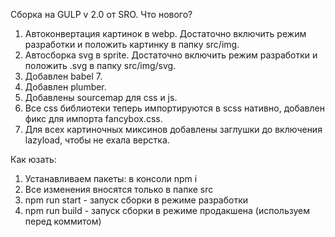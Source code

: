Сборка на GULP v 2.0 от SRO.
Что нового?
1. Автоконвертация картинок в webp. Достаточно включить режим разработки и положить картинку в папку src/img.
2. Автосборка svg в sprite. Достаточно включить режим разработки и положить .svg в папку src/img/svg.
3. Добавлен babel 7.
4. Добавлен plumber.
5. Добавлены sourcemap для css и js.
6. Все css библиотеки теперь импортируются в scss нативно, добавлен фикс для импорта fancybox.css.
7. Для всех картиночных миксинов добавлены заглушки до включения lazyload, чтобы не ехала верстка.

Как юзать:
1. Устанавливаем пакеты: в консоли npm i
2. Все изменения вносятся только в папке src
3. npm run start - запуск сборки в режиме разработки
4. npm run build - запуск сборки в режиме продакшена (используем перед коммитом)


